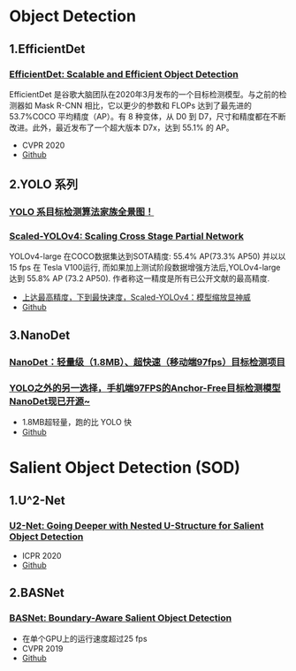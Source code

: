 # Object Detection

## 1.EfficientDet

### [EfficientDet: Scalable and Efficient Object Detection](https://arxiv.org/abs/1911.09070)

EfficientDet 是谷歌大脑团队在2020年3月发布的一个目标检测模型。与之前的检测器如 Mask R-CNN 相比，它以更少的参数和 FLOPs 达到了最先进的 53.7%COCO 平均精度（AP）。有 8 种变体，从 D0 到 D7，尺寸和精度都在不断改进。此外，最近发布了一个超大版本 D7x，达到 55.1% 的 AP。

- CVPR 2020
- [Github](https://github.com/google/automl/tree/master/efficientdet)

## 2.YOLO 系列

### [YOLO 系目标检测算法家族全景图！](https://mp.weixin.qq.com/s/wjUiSRcP49gkn5YwpPyPpA)

### [Scaled-YOLOv4: Scaling Cross Stage Partial Network](https://arxiv.org/2011.08036)

YOLOv4-large 在COCO数据集达到SOTA精度: 55.4% AP(73.3% AP50) 并以以15 fps 在 Tesla V100运行, 而如果加上测试阶段数据增强方法后,YOLOv4-large 达到 55.8% AP (73.2 AP50). 作者称这一精度是所有已公开文献的最高精度.
   
   - [上达最高精度，下到最快速度，Scaled-YOLOv4：模型缩放显神威](https://mp.weixin.qq.com/s/Uo5pge7uq-Bh_wR9Vd5M7w)
   - [Github](https://github.com/WongKinYiu/ScaledYOLOv4)
   
   ## 3.NanoDet
   
  ### [NanoDet：轻量级（1.8MB）、超快速（移动端97fps）目标检测项目](https://mp.weixin.qq.com/s/KC-QxYZf2471OICDFra7Zw)
   
  ### [YOLO之外的另一选择，手机端97FPS的Anchor-Free目标检测模型NanoDet现已开源~](https://mp.weixin.qq.com/s/7mHhltqDcnYZdHWoRS_EBg)
   
   - 1.8MB超轻量，跑的比 YOLO 快
   - [Github](https://github.com/RangiLyu/nanodet)


# Salient Object Detection (SOD)

## 1.U^2-Net

### [U2-Net: Going Deeper with Nested U-Structure for Salient Object Detection](https://arxiv.org/abs/2005.09007)

- ICPR 2020
- [Github](https://github.com/NathanUA/U-2-Net)

## 2.BASNet

### [BASNet: Boundary-Aware Salient Object Detection](https://openaccess.thecvf.com/content_CVPR_2019/html/Qin_BASNet_Boundary-Aware_Salient_Object_Detection_CVPR_2019_paper.html)

- 在单个GPU上的运行速度超过25 fps
- CVPR 2019
- [Github](https://github.com/NathanUA/BASNet)
